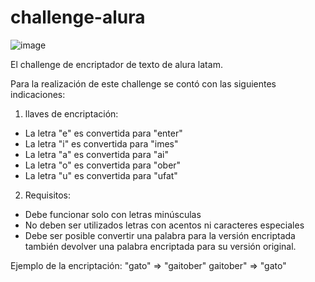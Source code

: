# challenge-alura
![image](https://github.com/Solipsist17/challenge-alura/assets/123226619/a5c960fc-6acb-40e0-85d7-792025e3237c)

El challenge de encriptador de texto de alura latam.

Para la realización de este challenge se contó con las siguientes indicaciones:

1. llaves de encriptación: 
- La letra "e" es convertida para "enter"
- La letra "i" es convertida para "imes"
- La letra "a" es convertida para "ai"
- La letra "o" es convertida para "ober"
- La letra "u" es convertida para "ufat"

2. Requisitos:
- Debe funcionar solo con letras minúsculas
- No deben ser utilizados letras con acentos ni caracteres especiales
- Debe ser posible convertir una palabra para la versión encriptada también devolver una palabra encriptada para su versión original.

Ejemplo de la encriptación:
"gato" => "gaitober"
gaitober" => "gato"

